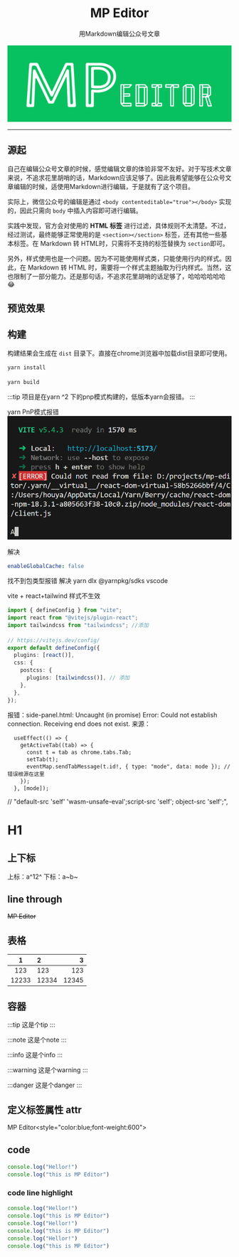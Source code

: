 
<h1 style="text-align:center">MP Editor</h1>
<div style="text-align:center">用Markdown编辑公众号文章</div>
<br/>
<img style="height:256;object-fit:contain" src="docs/mp_wd.png" />

<hr/>

## 源起

自己在编辑公众号文章的时候，感觉编辑文章的体验非常不友好。对于写技术文章来说，不追求花里胡哨的话，Markdown应该足够了。因此我希望能够在公众号文章编辑的时候，适使用Markdown进行编辑，于是就有了这个项目。

实际上，微信公众号的编辑是通过 `<body contenteditable="true"></body>` 实现的，因此只需向 `body` 中插入内容即可进行编辑。

实践中发现，官方会对使用的 **HTML 标签** 进行过滤，具体规则不太清楚。不过，经过测试，最终能够正常使用的是 `<section></section>` 标签，还有其他一些基本标签。在 Markdown 转 HTML时，只需将不支持的标签替换为 `section`即可。

另外，样式使用也是一个问题。因为不可能使用样式类，只能使用行内的样式。因此，在 Markdown 转 HTML 时，需要将一个样式主题抽取为行内样式。当然，这也限制了一部分能力。还是那句话，不追求花里胡哨的话足够了，哈哈哈哈哈哈😂

## 预览效果


## 构建

构建结果会生成在 `dist` 目录下。直接在chrome浏览器中加载dist目录即可使用。

```bash
yarn install

yarn build
```

:::tip 
项目是在yarn ^2 下的pnp模式构建的，低版本yarn会报错。
:::





yarn PnP模式报错
![alt text](docs/image.png)

解决
```yml:yarnrc.yml
enableGlobalCache: false 
```

找不到包类型报错
解决
yarn dlx @yarnpkg/sdks vscode

vite + react+tailwind 样式不生效
```ts:vite.config.ts
import { defineConfig } from "vite";
import react from "@vitejs/plugin-react";
import tailwindcss from "tailwindcss"; //添加

// https://vitejs.dev/config/
export default defineConfig({
  plugins: [react()],
  css: {
    postcss: {
      plugins: [tailwindcss()], // 添加
    },
  },
});

```

报错：side-panel.html: Uncaught (in promise) Error: Could not establish connection. Receiving end does not exist.
来源： 
```
  useEffect(() => {
    getActiveTab((tab) => {
      const t = tab as chrome.tabs.Tab;
      setTab(t);
      eventMap.sendTabMessage(t.id!, { type: "mode", data: mode }); //错误根源在这里
    });
  }, [mode]);
```

// "default-src 'self' 'wasm-unsafe-eval';script-src 'self'; object-src 'self';",



<!-- 例子 -->
# H1

## 上下标

上标：a^12^
下标：a~b~

## line through

~~MP Editor~~

## 表格

|   1   | 2     |     3 |
| :---: | :---- | ----: |
|  123  | 123   |   123 |
| 12233 | 12334 | 12345 |

## 容器

:::tip
这是个tip
:::

:::note
这是个note
:::

:::info
这是个info
:::

:::warning
这是个warning
:::

:::danger
这是个danger
:::

## 定义标签属性 attr

MP Editor<style="color:blue;font-weight:600">


## code

```js 
console.log("Hellor!")
console.log("this is MP Editor")
```
### code line highlight

```js {1,5}
console.log("Hellor!")
console.log("this is MP Editor")
console.log("Hellor!")
console.log("this is MP Editor")
console.log("Hellor!")
console.log("this is MP Editor")
```